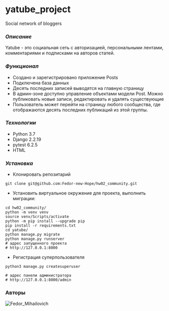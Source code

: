 # yatube_project
Social network of bloggers

### *Описание*
Yatube - это социальная сеть с авторизацией, персональными лентами, комментариями и подписками на авторов статей.

### *Функционал*
- Создано и зарегистрировано приложение Posts
- Подключена база данных
- Десять последних записей выводятся на главную страницу
- В админ-зоне доступно управление объектами модели Post. Можно публиковать новые записи, редактировать и удалять существующие
- Пользователь может перейти на страницу любого сообщества, где отображаются десять последних публикаций из этой группы.


### *Технологии*
- Python 3.7
- Django 2.2.19
- pytest 6.2.5
- HTML

### *Установка*
- Клонировать репозитарий 
```
git clone git@github.com:Fedor-new-Hope/hw02_community.git
```
- Установить виртуальное окружение для проекта, выполнить миграции:
```
cd hw02_community/
python -m venv venv
source venv/Scripts/activate
python -m pip install --upgrade pip
pip install -r requirements.txt
cd yatube/
python manage.py migrate
python manage.py runserver
# адрес запущенного проекта
# http://127.0.0.1:8000
```
- Регистрация  суперпользователя
```
python3 manage.py createsuperuser

# адрес панели администратора
# http://127.0.0.1:8000/admin
```

### **Авторы**
![Fedor_Mihailovich](https://upload.wikimedia.org/wikipedia/commons/thumb/7/78/Vasily_Perov_-_%D0%9F%D0%BE%D1%80%D1%82%D1%80%D0%B5%D1%82_%D0%A4.%D0%9C.%D0%94%D0%BE%D1%81%D1%82%D0%BE%D0%B5%D0%B2%D1%81%D0%BA%D0%BE%D0%B3%D0%BE_-_Google_Art_Project.jpg/274px-Vasily_Perov_-_%D0%9F%D0%BE%D1%80%D1%82%D1%80%D0%B5%D1%82_%D0%A4.%D0%9C.%D0%94%D0%BE%D1%81%D1%82%D0%BE%D0%B5%D0%B2%D1%81%D0%BA%D0%BE%D0%B3%D0%BE_-_Google_Art_Project.jpg)


